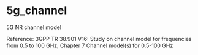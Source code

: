 # 5g_channel
5G NR channel model

Reference: 3GPP TR 38.901 V16: Study on channel model for frequencies from 0.5 to 100 GHz, Chapter 7 Channel model(s) for 0.5-100 GHz

